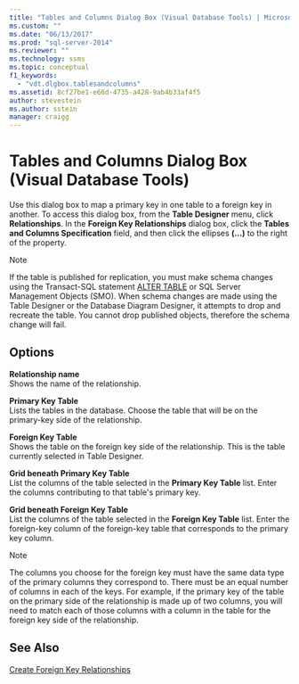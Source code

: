 ```yaml
---
title: "Tables and Columns Dialog Box (Visual Database Tools) | Microsoft Docs"
ms.custom: ""
ms.date: "06/13/2017"
ms.prod: "sql-server-2014"
ms.reviewer: ""
ms.technology: ssms
ms.topic: conceptual
f1_keywords: 
  - "vdt.dlgbox.tablesandcolumns"
ms.assetid: 8cf27be1-e66d-4735-a428-9ab4b33af4f5
author: stevestein
ms.author: sstein
manager: craigg
---
```

# Tables and Columns Dialog Box (Visual Database Tools)
  Use this dialog box to map a primary key in one table to a foreign key in another. To access this dialog box, from the **Table Designer** menu, click **Relationships**. In the **Foreign Key Relationships** dialog box, click the **Tables and Columns Specification** field, and then click the ellipses **(...)** to the right of the property.  
  
> [!NOTE]  
>  If the table is published for replication, you must make schema changes using the Transact-SQL statement [ALTER TABLE](/sql/t-sql/statements/alter-table-transact-sql) or SQL Server Management Objects (SMO). When schema changes are made using the Table Designer or the Database Diagram Designer, it attempts to drop and recreate the table. You cannot drop published objects, therefore the schema change will fail.  
  
## Options  
 **Relationship name**  
 Shows the name of the relationship.  
  
 **Primary Key Table**  
 Lists the tables in the database. Choose the table that will be on the primary-key side of the relationship.  
  
 **Foreign Key Table**  
 Shows the table on the foreign key side of the relationship. This is the table currently selected in Table Designer.  
  
 **Grid beneath Primary Key Table**  
 List the columns of the table selected in the **Primary Key Table** list. Enter the columns contributing to that table's primary key.  
  
 **Grid beneath Foreign Key Table**  
 List the columns of the table selected in the **Foreign Key Table** list. Enter the foreign-key column of the foreign-key table that corresponds to the primary key column.  
  
> [!NOTE]  
>  The columns you choose for the foreign key must have the same data type of the primary columns they correspond to. There must be an equal number of columns in each of the keys. For example, if the primary key of the table on the primary side of the relationship is made up of two columns, you will need to match each of those columns with a column in the table for the foreign key side of the relationship.  
  
## See Also  
 [Create Foreign Key Relationships](../../relational-databases/tables/create-foreign-key-relationships.md)  
  
  
